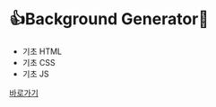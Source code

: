 # 👍Background Generator🤳

+  기초 HTML
+  기초 CSS
+  기초 JS

[바로가기](https://sehwan08.github.io/BackgroundGenerator/)